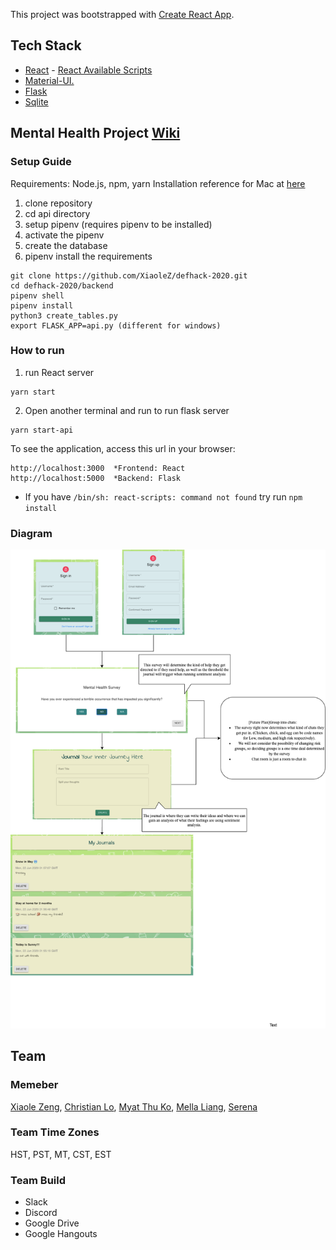 This project was bootstrapped with [Create React App](https://github.com/facebook/create-react-app).

## Tech Stack
* [React](https://reactjs.org/) - [React Available Scripts](https://github.com/XiaoleZ/defhack-2020/wiki/React-reference)
* [Material-UI.](https://medium.com/codingthesmartway-com-blog/getting-started-with-material-ui-for-react-material-design-for-react-364b2688b555)
* [Flask](https://flask.palletsprojects.com/en/1.1.x/)
* [Sqlite](https://www.sqlite.org/index.html)

## Mental Health Project [Wiki](https://github.com/XiaoleZ/defhack-2020/wiki)

### Setup Guide
Requirements: Node.js, npm, yarn
Installation reference for Mac at [here](https://medium.com/@itsromiljain/the-best-way-to-install-node-js-npm-and-yarn-on-mac-osx-4d8a8544987a)

1. clone repository
2. cd api directory 
3. setup pipenv (requires pipenv to be installed)
4. activate the pipenv
5. create the database
6. pipenv install the requirements

```
git clone https://github.com/XiaoleZ/defhack-2020.git
cd defhack-2020/backend
pipenv shell
pipenv install
python3 create_tables.py
export FLASK_APP=api.py (different for windows)
```

### How to run
1. run React server
```
yarn start
```
2. Open another terminal and run to run flask server
```
yarn start-api
```
To see the application, access this url in your browser:
```
http://localhost:3000  *Frontend: React
http://localhost:5000  *Backend: Flask
```

* If you have `/bin/sh: react-scripts: command not found` try run `npm install`

### Diagram
![pic](https://github.com/XiaoleZ/defhack-2020/blob/master/%3DDiagram.png)


## Team

### Memeber
[Xiaole Zeng](https://github.com/XiaoleZ),  [Christian Lo](https://github.com/ChrisChrisLoLo), [Myat Thu Ko](https://github.com/MyatThuKo), [Mella Liang](https://github.com/myliang47), [Serena](https://github.com/Safox1)

### Team Time Zones 
HST, PST, MT, CST,  EST

### Team Build
* Slack
* Discord
* Google Drive
* Google Hangouts
